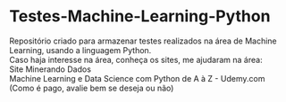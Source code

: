 # Testes-Machine-Learning-Python
Repositório criado para armazenar testes realizados na área de Machine Learning, usando a linguagem Python. <br/>
Caso haja interesse na área, conheça os sites, me ajudaram na área: <br/>
Site Minerando Dados <br/>
Machine Learning e Data Science com Python de A à Z - Udemy.com (Como é pago, avalie bem se deseja ou não)
